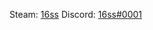 Steam: [16ss](https://steamcommunity.com/id/16ss/)
Discord: [16ss#0001](https://discordapp.com/users/790122633483780106)
